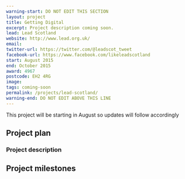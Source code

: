 ```yaml
---
warning-start: DO NOT EDIT THIS SECTION
layout: project
title: Getting Digital
excerpt: Project description coming soon.
lead: Lead Scotland
website: http://www.lead.org.uk/
email: 
twitter-url: https://twitter.com/@leadscot_tweet 
facebook-url: https://www.facebook.com/likeleadscotland
start: August 2015
end: October 2015
award: 4967
postcode: EH2 4RG
image:
tags: coming-soon
permalink: /projects/lead-scotland/
warning-end: DO NOT EDIT ABOVE THIS LINE
---
```


This project will be starting in August so updates will follow accordingly 

## Project plan

### Project description


## Project milestones
